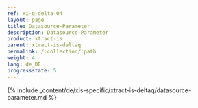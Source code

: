 ```yaml
---
ref: xi-q-delta-04
layout: page
title: Datasource-Parameter
description: Datasource-Parameter
product: xtract-is
parent: xtract-is-deltaq
permalink: /:collection/:path
weight: 4
lang: de_DE
progressstate: 5
---
```

{% include _content/de/xis-specific/xtract-is-deltaq/datasource-parameter.md %}
